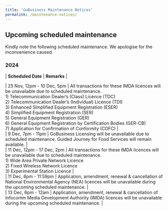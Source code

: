 ```yaml
---
title: 'GoBusiness Maintenance Notices'
permalink: /maintenance-notices/
---
```


## Upcoming scheduled maintenance

Kindly note the following scheduled maintenance. We apologise for the inconvenience caused. 


### 2024 

| **Scheduled Date** | **Remarks** |  


 
| 25 Nov, 12pm - 10 Dec, 5pm | All transactions for these IMDA licences will be unavailable due to scheduled maintenance.<br>1) Telecommunication Dealer’s (Class) Licence (TDC)<br>2) Telecommunication Dealer’s (Individual) Licence (TDI)<br>3) Enhanced Simplified Equipment Registration (ESER)<br>4) Simplified Equipment Registration (SER)<br>5) General Equipment Registration (GER)<br>6) General Equipment Registration by Certification Bodies (GER-CB)<br>7)  Application for Confirmation of Conformity (COFC) |           
| 9 Dec, 7pm - 11pm | GoBusiness Licensing will be unavailable due to scheduled maintenance. Guided Journey for Food Services will remain available. |                    
| 11 Dec, 12pm - 17 Dec, 2pm | All transactions for these IMDA licences will be unavailable due to scheduled maintenance.<br>1) Wide Area Private Network Licence<br>2) Fixed Wireless Network Licence<br>3) Experimental Station Licence |       
| 11 Dec, 6pm - 11:59pm | Application, amendment, renewal & cancellation of National Environmental Agency (NEA) licences will be unavailable during the upcoming scheduled maintenance. |            
| 13 Dec, 6pm - 12am | Application, amendment, renewal & cancellation of Infocomm Media Development Authority (IMDA) licences will be unavailable during the upcoming scheduled maintenance. |       





<script src="/jquery/jquery.min.js"></script> <script src="/jquery/resize-tables.js"></script>
